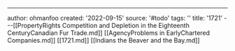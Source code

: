 ---
author: ohmanfoo
created: '2022-09-15'
source: '#todo'
tags: ''
title: '1721'
---[[PropertyRights Competition and Depletion in the Eighteenth CenturyCanadian Fur Trade.md]]
[[AgencyProblems in EarlyChartered Companies.md]]
[[1721.md]]
[[Indians the Beaver and the Bay.md]]
